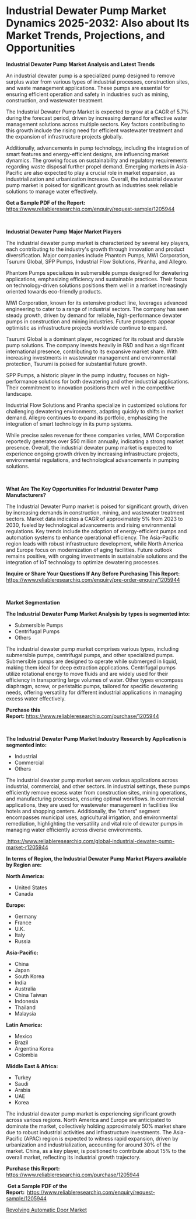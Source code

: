 <p><h1>Industrial Dewater Pump Market Dynamics 2025-2032: Also about Its Market Trends, Projections, and Opportunities</h1></p><p><strong>Industrial Dewater Pump Market Analysis and Latest Trends</strong></p>
<p><p>An industrial dewater pump is a specialized pump designed to remove surplus water from various types of industrial processes, construction sites, and waste management applications. These pumps are essential for ensuring efficient operation and safety in industries such as mining, construction, and wastewater treatment. </p><p>The Industrial Dewater Pump Market is expected to grow at a CAGR of 5.7% during the forecast period, driven by increasing demand for effective water management solutions across multiple sectors. Key factors contributing to this growth include the rising need for efficient wastewater treatment and the expansion of infrastructure projects globally. </p><p>Additionally, advancements in pump technology, including the integration of smart features and energy-efficient designs, are influencing market dynamics. The growing focus on sustainability and regulatory requirements regarding waste disposal further propel demand. Emerging markets in Asia-Pacific are also expected to play a crucial role in market expansion, as industrialization and urbanization increase. Overall, the industrial dewater pump market is poised for significant growth as industries seek reliable solutions to manage water effectively.</p></p>
<p><strong>Get a Sample PDF of the Report:&nbsp;</strong> <a href="https://www.reliableresearchiq.com/enquiry/request-sample/1205944?utm_campaign=2739&utm_medium=2&utm_source=Github&utm_content=ia&utm_term=12042025&utm_id=industrial-dewater-pump">https://www.reliableresearchiq.com/enquiry/request-sample/1205944</a></p>
<p>&nbsp;</p>
<p><strong>Industrial Dewater Pump Major Market Players</strong></p>
<p><p>The industrial dewater pump market is characterized by several key players, each contributing to the industry's growth through innovation and product diversification. Major companies include Phantom Pumps, MWI Corporation, Tsurumi Global, SPP Pumps, Industrial Flow Solutions, Piranha, and Allegro. </p><p>Phantom Pumps specializes in submersible pumps designed for dewatering applications, emphasizing efficiency and sustainable practices. Their focus on technology-driven solutions positions them well in a market increasingly oriented towards eco-friendly products.</p><p>MWI Corporation, known for its extensive product line, leverages advanced engineering to cater to a range of industrial sectors. The company has seen steady growth, driven by demand for reliable, high-performance dewater pumps in construction and mining industries. Future prospects appear optimistic as infrastructure projects worldwide continue to expand.</p><p>Tsurumi Global is a dominant player, recognized for its robust and durable pump solutions. The company invests heavily in R&D and has a significant international presence, contributing to its expansive market share. With increasing investments in wastewater management and environmental protection, Tsurumi is poised for substantial future growth.</p><p>SPP Pumps, a historic player in the pump industry, focuses on high-performance solutions for both dewatering and other industrial applications. Their commitment to innovation positions them well in the competitive landscape.</p><p>Industrial Flow Solutions and Piranha specialize in customized solutions for challenging dewatering environments, adapting quickly to shifts in market demand. Allegro continues to expand its portfolio, emphasizing the integration of smart technology in its pump systems.</p><p>While precise sales revenue for these companies varies, MWI Corporation reportedly generates over $50 million annually, indicating a strong market presence. Overall, the industrial dewater pump market is expected to experience ongoing growth driven by increasing infrastructure projects, environmental regulations, and technological advancements in pumping solutions.</p></p>
<p>&nbsp;</p>
<p><strong>What Are The Key Opportunities For Industrial Dewater Pump Manufacturers?</strong></p>
<p><p>The Industrial Dewater Pump market is poised for significant growth, driven by increasing demands in construction, mining, and wastewater treatment sectors. Market data indicates a CAGR of approximately 5% from 2023 to 2030, fueled by technological advancements and rising environmental regulations. Key trends include the adoption of energy-efficient pumps and automation systems to enhance operational efficiency. The Asia-Pacific region leads with robust infrastructure development, while North America and Europe focus on modernization of aging facilities. Future outlook remains positive, with ongoing investments in sustainable solutions and the integration of IoT technology to optimize dewatering processes.</p></p>
<p><strong>Inquire or Share Your Questions If Any Before Purchasing This Report:</strong> <a href="https://www.reliableresearchiq.com/enquiry/pre-order-enquiry/1205944?utm_campaign=2739&utm_medium=2&utm_source=Github&utm_content=ia&utm_term=12042025&utm_id=industrial-dewater-pump">https://www.reliableresearchiq.com/enquiry/pre-order-enquiry/1205944</a></p>
<p>&nbsp;</p>
<p><strong>Market Segmentation</strong></p>
<p><strong>The Industrial Dewater Pump Market Analysis by types is segmented into:</strong></p>
<p><ul><li>Submersible Pumps</li><li>Centrifugal Pumps</li><li>Others</li></ul></p>
<p><p>The industrial dewater pump market comprises various types, including submersible pumps, centrifugal pumps, and other specialized pumps. Submersible pumps are designed to operate while submerged in liquid, making them ideal for deep extraction applications. Centrifugal pumps utilize rotational energy to move fluids and are widely used for their efficiency in transporting large volumes of water. Other types encompass diaphragm, screw, or peristaltic pumps, tailored for specific dewatering needs, offering versatility for different industrial applications in managing excess water effectively.</p></p>
<p><strong>Purchase this Report:&nbsp;</strong><a href="https://www.reliableresearchiq.com/purchase/1205944?utm_campaign=2739&utm_medium=2&utm_source=Github&utm_content=ia&utm_term=12042025&utm_id=industrial-dewater-pump">https://www.reliableresearchiq.com/purchase/1205944</a></p>
<p>&nbsp;</p>
<p><strong>The Industrial Dewater Pump Market Industry Research by Application is segmented into:</strong></p>
<p><ul><li>Industrial</li><li>Commercial</li><li>Others</li></ul></p>
<p><p>The industrial dewater pump market serves various applications across industrial, commercial, and other sectors. In industrial settings, these pumps efficiently remove excess water from construction sites, mining operations, and manufacturing processes, ensuring optimal workflows. In commercial applications, they are used for wastewater management in facilities like hotels and shopping centers. Additionally, the "others" segment encompasses municipal uses, agricultural irrigation, and environmental remediation, highlighting the versatility and vital role of dewater pumps in managing water efficiently across diverse environments.</p></p>
<p><a href="https://www.reliableresearchiq.com/global-industrial-dewater-pump-market-r1205944?utm_campaign=2739&utm_medium=2&utm_source=Github&utm_content=ia&utm_term=12042025&utm_id=industrial-dewater-pump">&nbsp;https://www.reliableresearchiq.com/global-industrial-dewater-pump-market-r1205944</a></p>
<p><strong>In terms of Region, the Industrial Dewater Pump Market Players available by Region are:</strong></p>
<p>
    <p> <strong> North America: </strong>
        <ul>
            <li>United States</li>
            <li>Canada</li>
        </ul>
        </p> 
    <p> <strong> Europe: </strong>
        <ul>
            <li>Germany</li>
            <li>France</li>
            <li>U.K.</li>
            <li>Italy</li>
            <li>Russia</li>
        </ul>
        </p> 
    <p> <strong> Asia-Pacific: </strong>
        <ul>
            <li>China</li>
            <li>Japan</li>
            <li>South Korea</li>
            <li>India</li>
            <li>Australia</li>
            <li>China Taiwan</li>
            <li>Indonesia</li>
            <li>Thailand</li>
            <li>Malaysia</li>
        </ul>
        </p> 
    <p> <strong> Latin America: </strong>
        <ul>
            <li>Mexico</li>
            <li>Brazil</li>
            <li>Argentina Korea</li>
            <li>Colombia</li>
        </ul>
        </p> 
    <p> <strong> Middle East & Africa: </strong>
        <ul>
            <li>Turkey</li>
            <li>Saudi</li>
            <li>Arabia</li>
            <li>UAE</li>
            <li>Korea</li>
        </ul>
    </p>
    </p>
<p><p>The industrial dewater pump market is experiencing significant growth across various regions. North America and Europe are anticipated to dominate the market, collectively holding approximately 50% market share due to robust industrial activities and infrastructure investments. The Asia-Pacific (APAC) region is expected to witness rapid expansion, driven by urbanization and industrialization, accounting for around 30% of the market. China, as a key player, is positioned to contribute about 15% to the overall market, reflecting its industrial growth trajectory.</p></p>
<p><strong>Purchase this Report: </strong><a href="https://www.reliableresearchiq.com/purchase/1205944?utm_campaign=2739&utm_medium=2&utm_source=Github&utm_content=ia&utm_term=12042025&utm_id=industrial-dewater-pump">https://www.reliableresearchiq.com/purchase/1205944</a></p>
<p>&nbsp;<strong>Get a Sample PDF of the Report:&nbsp;&nbsp;</strong><a href="https://www.reliableresearchiq.com/enquiry/request-sample/1205944?utm_campaign=2739&utm_medium=2&utm_source=Github&utm_content=ia&utm_term=12042025&utm_id=industrial-dewater-pump">https://www.reliableresearchiq.com/enquiry/request-sample/1205944</a></p>
<p><strong></strong></p>
<p><p><a href="https://github.com/duscarajlha/Market-Research-Report-List-1/blob/main/revolving-automatic-door-market.md?utm_campaign=2739&utm_medium=2&utm_source=Github&utm_content=ia&utm_term=12042025&utm_id=industrial-dewater-pump">Revolving Automatic Door Market</a></p></p>